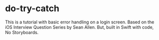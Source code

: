 # do-try-catch
This is a tutorial with basic error handling on a login screen. Based on the iOS Interview Question Series by Sean Allen. But, built in Swift with code, No Storyboards.
